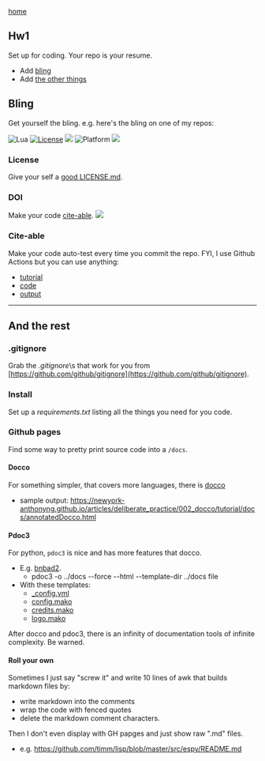 [home](/README.md)

## Hw1

Set up for coding. Your repo is your resume.

- Add [bling](#bling)
- Add [the other things](#and-the-rest)

## Bling
Get yourself the bling. e.g. here's the bling on one of
my repos:

<img alt="Lua" src="https://img.shields.io/badge/lua-v5.4-blue">
<a href="https://github.com/timm/keys/blob/master/LICENSE.md"><img 
alt="License" src="https://img.shields.io/badge/license-unlicense-red"></a> <img 
src="https://img.shields.io/badge/purpose-ai%20,%20se-blueviolet"> <img 
alt="Platform" src="https://img.shields.io/badge/platform-osx%20,%20linux-lightgrey"> <a 
href="https://github.com/timm/keys/actions"><img 
src="https://github.com/timm/keys/actions/workflows/unit-test.yml/badge.svg"></a> 

### License

Give your self a [good LICENSE.md](https://choosealicense.com/).

### DOI

Make your code <a href="https://guides.github.com/activities/citable-code/">cite-able</a>.
<a href="https://zenodo.org/badge/latestdoi/318809834"><img src="https://zenodo.org/badge/318809834.svg"></a>

### Cite-able

Make your code auto-test every time you commit the repo. FYI, I use Github Actions but you can 
use anything:

- [tutorial](https://docs.github.com/en/actions)
- [code](https://github.com/timm/keys/blob/main/.github/workflows/unit-test.yml)
- [output](https://github.com/timm/keys/actions)

--------------------

## And the rest

### .gitignore

Grab the _.gitignore_\s that work for you
from [https://github.com/github/gitignore](https://github.com/github/gitignore).

### Install

Set up a _requirements.txt_ listing all the things you need for you code.

### Github pages

Find some way to pretty print source code into a `/docs`. 

#### Docco

For something simpler, that covers more languages, there is [docco](http://ashkenas.com/docco/)

- sample output: https://newyork-anthonyng.github.io/articles/deliberate_practice/002_docco/tutorial/docs/annotatedDocco.html

#### Pdoc3

For python, `pdoc3` is nice and has more features that docco.

-  E.g. [bnbad2](http://menzies.us/bnbad2/duo4.html).
   - pdoc3 -o ../docs --force --html --template-dir ../docs file 
  - With these templates:
    - [\_config.yml](https://github.com/timm/bnbad2/blob/main/docs/\_config.yml)
    - [config.mako](https://github.com/timm/bnbad2/blob/main/docs/config.mako)
    - [credits.mako](https://github.com/timm/bnbad2/blob/main/docs/credits.mako)
    - [logo.mako](https://github.com/timm/bnbad2/blob/main/docs/logo.mako)

After docco and pdoc3, there is an infinity of documentation tools of infinite complexity.  Be warned.

#### Roll your  own

Sometimes
I just say "screw it" and  write 10 lines of awk that builds markdown  files by:

- write markdown into the  comments
- wrap the code with fenced quotes 
- delete the  markdown  comment characters. 

Then I don't even  display  with GH papges and just show raw ".md" files.

- e.g. https://github.com/timm/lisp/blob/master/src/espy/README.md

